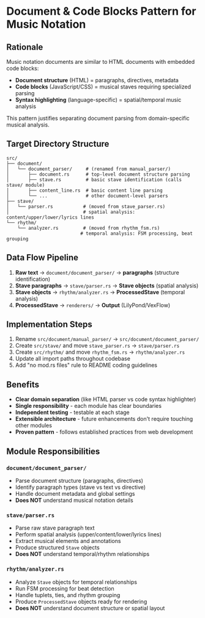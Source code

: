 # Document & Code Blocks Pattern for Music Notation

## Rationale

Music notation documents are similar to HTML documents with embedded code blocks:
- **Document structure** (HTML) = paragraphs, directives, metadata
- **Code blocks** (JavaScript/CSS) = musical staves requiring specialized parsing
- **Syntax highlighting** (language-specific) = spatial/temporal music analysis

This pattern justifies separating document parsing from domain-specific musical analysis.

## Target Directory Structure

```
src/
├── document/
│   └── document_parser/     # (renamed from manual_parser/)
│       ├── document.rs      # top-level document structure parsing
│       ├── stave.rs         # basic stave identification (calls stave/ module)
│       ├── content_line.rs  # basic content line parsing
│       └── ...              # other document-level parsers
├── stave/
│   └── parser.rs           # (moved from stave_parser.rs)
│                           # spatial analysis: content/upper/lower/lyrics lines
└── rhythm/
    └── analyzer.rs         # (moved from rhythm_fsm.rs)
                           # temporal analysis: FSM processing, beat grouping
```

## Data Flow Pipeline

1. **Raw text** → `document/document_parser/` → **paragraphs** (structure identification)
2. **Stave paragraphs** → `stave/parser.rs` → **Stave objects** (spatial analysis)
3. **Stave objects** → `rhythm/analyzer.rs` → **ProcessedStave** (temporal analysis)
4. **ProcessedStave** → `renderers/` → **Output** (LilyPond/VexFlow)

## Implementation Steps

1. Rename `src/document/manual_parser/` → `src/document/document_parser/`
2. Create `src/stave/` and move `stave_parser.rs` → `stave/parser.rs`
3. Create `src/rhythm/` and move `rhythm_fsm.rs` → `rhythm/analyzer.rs`
4. Update all import paths throughout codebase
5. Add "no mod.rs files" rule to README coding guidelines

## Benefits

- **Clear domain separation** (like HTML parser vs code syntax highlighter)
- **Single responsibility** - each module has clear boundaries
- **Independent testing** - testable at each stage
- **Extensible architecture** - future enhancements don't require touching other modules
- **Proven pattern** - follows established practices from web development

## Module Responsibilities

### `document/document_parser/`
- Parse document structure (paragraphs, directives)
- Identify paragraph types (stave vs text vs directive)
- Handle document metadata and global settings
- **Does NOT** understand musical notation details

### `stave/parser.rs`
- Parse raw stave paragraph text
- Perform spatial analysis (upper/content/lower/lyrics lines)
- Extract musical elements and annotations
- Produce structured `Stave` objects
- **Does NOT** understand temporal/rhythm relationships

### `rhythm/analyzer.rs`
- Analyze `Stave` objects for temporal relationships
- Run FSM processing for beat detection
- Handle tuplets, ties, and rhythm grouping
- Produce `ProcessedStave` objects ready for rendering
- **Does NOT** understand document structure or spatial layout
